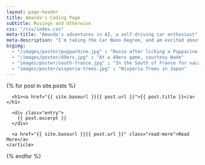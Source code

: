 ```yaml
---
layout: page-header
title: Amanda's Coding Page
subtitle: Musings and Otherwise
css: "/css/index.css"
meta-title: "Amanda's adventures in AI, a self-driving car enthusiast"
meta-description: "I'm taking the Car Nano Degree, and am excited about machine learning!"
bigimg:
  - "/images/poster/puppachino.jpg" : "Rosie after licking a Puppacino from Starbucks"
  - "/images/poster/49ers.jpg" : "At a 49ers game, courtesy Wade"
  - "images/poster/south-france.jpg" : "In the South of France for vacation, 2016"
  - "images/poster/wisperia-trees.jpg" : "Wisperia Trees in Japan"
---
```


<div class="posts">
  {% for post in site.posts %}
    <article class="post">

      <h1><a href="{{ site.baseurl }}{{ post.url }}">{{ post.title }}</a></h1>

      <div class="entry">
        {{ post.excerpt }}
      </div>

      <a href="{{ site.baseurl }}{{ post.url }}" class="read-more">Read More</a>
    </article>
  {% endfor %}
</div>


